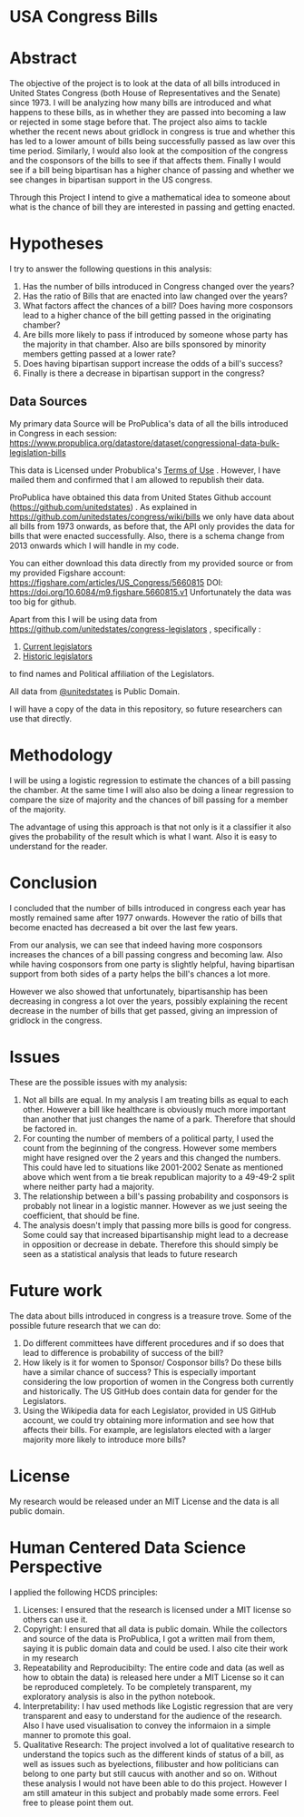 # USA Congress Bills

# Abstract
The objective of the project is to look at the data of all bills introduced in United States Congress (both House of Representatives and the Senate) since 1973. I will be analyzing how many bills are introduced and what happens to these bills, as in whether they are passed into becoming a law or rejected in some stage before that. The project also aims to tackle whether the recent news about gridlock in congress is true and whether this has led to a lower amount of bills being successfully passed as law over this time period. Similarly, I would also look at the composition of the congress and the cosponsors of the bills to see if that affects them. Finally I would see if a bill being bipartisan has a higher chance of passing and whether we see changes in bipartisan support in the US congress.

Through this Project I intend to give a mathematical idea to someone about what is the chance of bill they are interested in passing and getting enacted.

# Hypotheses

I try to answer the following questions in this analysis:
1. Has the number of bills introduced in Congress changed over the years?
2. Has the ratio of Bills that are enacted into law changed over the years?
3. What factors affect the chances of a bill? Does having more cosponsors lead to a higher chance of the bill getting passed in the originating chamber?
4. Are bills more likely to pass if introduced by someone whose party has the majority in that chamber. Also are bills sponsored by minority members getting passed at a lower rate?
5. Does having bipartisan support increase the odds of a bill's success? 
6. Finally is there a decrease in bipartisan support in the congress?

## Data Sources
My primary data Source will be ProPublica's data of all the bills introduced in Congress in each session: https://www.propublica.org/datastore/dataset/congressional-data-bulk-legislation-bills 

This data is Licensed under Probublica's [Terms of Use](https://www.propublica.org/datastore/terms) . However, I have mailed them and confirmed that I am allowed to republish their data.

ProPublica have obtained this data from United States Github account (https://github.com/unitedstates) . As explained in https://github.com/unitedstates/congress/wiki/bills we only have data about all bills from 1973 onwards, as before that, the API only provides the data for bills that were enacted successfully. Also, there is a schema change from 2013 onwards which I will handle in my code.

You can either download this data directly from my provided source or from my provided Figshare account: https://figshare.com/articles/US_Congress/5660815 DOI: https://doi.org/10.6084/m9.figshare.5660815.v1 Unfortunately the data was too big for github.

Apart from this I will be using data from https://github.com/unitedstates/congress-legislators , specifically :
1. [Current legislators](https://theunitedstates.io/congress-legislators/legislators-current.csv)
2. [Historic legislators](https://theunitedstates.io/congress-legislators/legislators-historical.csv)

to find names and Political affiliation of the Legislators.

All data from [@unitedstates](https://github.com/unitedstates) is Public Domain.

I will have a copy of the data in this repository, so future researchers can use that directly.

# Methodology

I will be using a logistic regression to estimate the chances of a bill passing the chamber. At the same time I will also also be doing a linear regression to compare the size of majority and the chances of bill passing for a member of the majority.  

The advantage of using this approach is that not only is it a classifier it also gives the probability of the result which is what I want. Also it is easy to understand for the reader.

# Conclusion

I concluded that the number of bills introduced in congress each year has mostly remained same after 1977 onwards. However the ratio of bills that become enacted has decreased a bit over the last few years.

From our analysis, we can see that indeed having more cosponsors increases the chances of a bill passing congress and becoming law. Also while having cosponsors from one party is slightly helpful, having bipartisan support from both sides of a party helps the bill's chances a lot more.

However we also showed that unfortunately, bipartisanship has been decreasing in congress a lot over the years, possibly explaining the recent decrease in the number of bills that get passed, giving an impression of gridlock in the congress.

# Issues

These are the possible issues with my analysis:

1. Not all bills are equal. In my analysis I am treating bills as equal to each other. However a bill like healthcare is obviously much more important than another that just changes the name of a park. Therefore that should be factored in.
2. For counting the number of members of a political party, I used the count from the beginning of the congress. However some members might have resigned over the 2 years and this changed the numbers. This could have led to situations like 2001-2002 Senate as mentioned above which went from a tie break republican majority to a 49-49-2 split where neither party had a majority.
3. The relationship between a bill's passing probability and cosponsors is probably not linear in a logistic manner. However as we just seeing the coefficient, that should be fine.
4. The analysis doesn't imply that passing more bills is good for congress. Some could say that increased bipartisanship might lead to a decrease in opposition or decrease in debate. Therefore this should simply be seen as a statistical analysis that leads to future research

# Future work
The data about bills introduced in congress is a treasure trove. Some of the possible future research that we can do:
1. Do different committees have different procedures and if so does that lead to difference is probability of success of the bill?
2. How likely is it for women to Sponsor/ Cosponsor bills? Do these bills have a similar chance of success? This is especially important considering the low proportion of women in the Congress both currently and historically. The US GitHub does contain data for gender for the Legislators. 
3. Using the Wikipedia data for each Legislator, provided in US GitHub account, we could try obtaining more information and see how that affects their bills. For example, are legislators elected with a larger majority more likely to introduce more bills?


# License
My research would be released under an MIT License and the data is all public domain.

# Human Centered Data Science Perspective

I applied the following HCDS principles:
1. Licenses: I ensured that the research is licensed under a MIT license so others can use it.
2. Copyright: I ensured that all data is public domain. While the collectors and source of the data is ProPublica, I got a written mail from them, saying it is public domain data and could be used. I also cite their work in my research
3. Repeatability and Reproducibilty: The entire code and data (as well as how to obtain the data) is released here under a MIT License so it can be reproduced completely. To be completely transparent, my exploratory analysis is also in the python notebook.
4. Interpretability: I hav used methods like Logistic regression that are very transparent and easy to understand for the audience of the research. Also I have used visualisation to convey the informaion in a simple manner to promote this goal.
5. Qualitative Research: The project involved a lot of qualitative research to understand the topics such as the different kinds of status of a bill, as well as issues such as byelections, filibuster and how politicians can belong to one party but still caucus with another and so on. Without these analysis I would not have been able to do this project. However I am still amateur in this subject and probably made some errors. Feel free to please point them out.